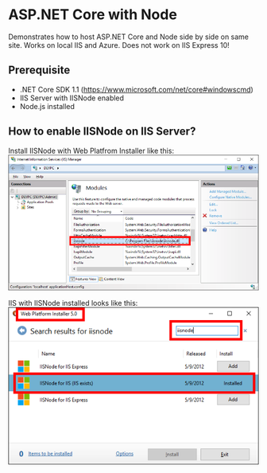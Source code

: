 # ASP.NET Core with Node
Demonstrates how to host ASP.NET Core and Node side by side on same site. Works on local IIS and Azure. Does not work on IIS Express 10!

## Prerequisite
* .NET Core SDK 1.1 (https://www.microsoft.com/net/core#windowscmd)
* IIS Server with IISNode enabled
* Node.js installed

## How to enable IISNode on IIS Server?
Install IISNode with Web Platfrom Installer like this:
![alt tag](Doc/IIS.png)

IIS with IISNode installed looks like this:
![alt tag](Doc/WebPlatfrom.png)

